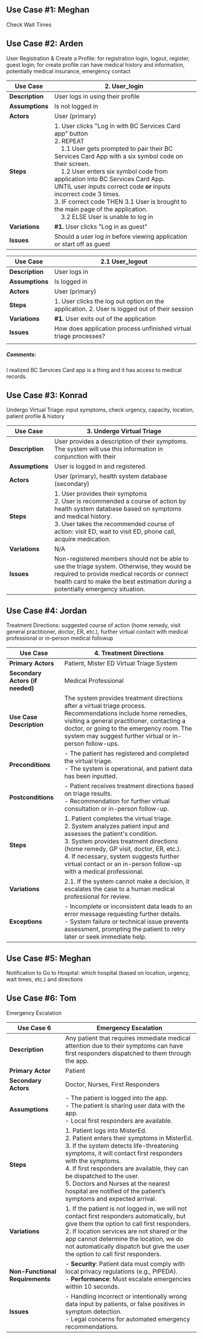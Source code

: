 ## Use Case #1: Meghan
Check Wait Times

## Use Case #2: Arden
User Registration & Create a Profile: for registration login, logout, register, guest login; for create profile can have medical history and information, potentially medical insurance, emergency contact

| **Use Case**    | 2. User_login                                                                                                                                                                                                                                                                                                                                                                                                                                                                                                                                                                               |
| --------------- | ------------------------------------------------------------------------------------------------------------------------------------------------------------------------------------------------------------------------------------------------------------------------------------------------------------------------------------------------------------------------------------------------------------------------------------------------------------------------------------------------------------------------------------------------------------------------------------------- |
| **Description** | User logs in using their profile                                                                                                                                                                                                                                                                                                                                                                                                                                                                                                                                                            |
| **Assumptions** | Is not logged in                                                                                                                                                                                                                                                                                                                                                                                                                                                                                                                                                                            |
| **Actors**      | User (primary)                                                                                                                                                                                                                                                                                                                                                                                                                                                                                                                                                                              |
| **Steps**       | 1. User clicks "Log in with BC Services Card app" button <br>2. REPEAT <br>&nbsp;&nbsp;&nbsp;&nbsp;1.1 User gets prompted to pair their BC Services Card App with a six symbol code on their screen. <br>&nbsp;&nbsp;&nbsp;&nbsp;1.2 User enters six symbol code from application into BC Services Card App. <br>UNTIL user inputs correct code **or** inputs incorrect code 3 times. <br>3. IF correct code THEN 3.1 User is brought to the main page of the application. <br>&nbsp;&nbsp;&nbsp;&nbsp;3.2 ELSE User is unable to log in |
| **Variations**  | **#1.** User clicks "Log in as guest"                                                                                                                                                                                                                                                                                                                                                                                                                                                                                                                                            |
| **Issues**      | Should a user log in before viewing application or start off as guest                                                                                                                                                                                                                                                                                                                                                                                                                                                                                                                       |

| **Use Case**    | 2.1 User_logout                                                                                   |
| --------------- | ------------------------------------------------------------------------------------------------- |
| **Description** | User logs in                                                                                      |
| **Assumptions** | Is logged in                                                                                      |
| **Actors**      | User (primary)                                                                                    |
| **Steps**       | 1. User clicks the log out option on the application. <brl>2. User is logged out of their session |
| **Variations**  | **#1.** User exits out of the application                                                         |
| **Issues**      | How does application process unfinished virtual triage processes?                                 |
|                 |                                                                                                   |

##### Comments: 
I realized BC Services Card app is a thing and it has access to medical records.

## Use Case #3: Konrad
Undergo Virtual Triage: input symptoms, check urgency, capacity, location, patient profile & history

| **Use Case**    | 3. Undergo Virtual Triage                                                                                                                                                                                                                                    |
| --------------- | ------------------------------------------------------------------------------------------------------------------------------------------------------------------------------------------------------------------------------------------------------------ |
| **Description** | User provides a description of their symptoms. The system will use this information in conjunction with their                                                                                                                                                |
| **Assumptions** | User is logged in and registered.                                                                                                                                                                                                                            |
| **Actors**      | User (primary), health system database (secondary)                                                                                                                                                                                                           |
| **Steps**       | 1. User provides their symptoms<br>2. User is recommended a course of action by health system database based on symptoms and medical history.<br>3. User takes the recommended course of action: visit ED, wait to visit ED, phone call, acquire medication. |
| **Variations**  | N/A                                                                                                                                                                                                                                                          |
| **Issues**      | Non-registered members should not be able to use the triage system. Otherwise, they would be required to provide medical records or connect health card to make the best estimation *during* a potentially emergency situation.                              |



## Use Case #4: Jordan
Treatment Directions: suggested course of action (home remedy, visit general practitioner, doctor, ER, etc.), further virtual contact with medical professional or in-person medical followup

| **Use Case**         | 4. Treatment Directions |
|---|---|
| **Primary Actors**                            | Patient, Mister ED Virtual Triage System |
| **Secondary Actors (if needed)**              | Medical Professional                     |
| **Use Case Description** | The system provides treatment directions after a virtual triage process. Recommendations include home remedies, visiting a general practitioner, contacting a doctor, or going to the emergency room. The system may suggest further virtual or in-person follow-ups. |
| **Preconditions** | - The patient has registered and completed the virtual triage. <br> - The system is operational, and patient data has been inputted.|
| **Postconditions** | - Patient receives treatment directions based on triage results. <br> - Recommendation for further virtual consultation or in-person follow-up.   |
|**Steps**| 1. Patient completes the virtual triage. <br> 2. System analyzes patient input and assesses the patient's condition. <br> 3. System provides treatment directions (home remedy, GP visit, doctor, ER, etc.). <br> 4. If necessary, system suggests further virtual contact or an in-person follow-up with a medical professional. |
|**Variations**|2.1. If the system cannot make a decision, it escalates the case to a human medical professional for review. |
|**Exceptions**| - Incomplete or inconsistent data leads to an error message requesting further details. <br> - System failure or technical issue prevents assessment, prompting the patient to retry later or seek immediate help. |

## Use Case #5: Meghan
Notification to Go to Hospital: which hospital (based on location, urgency, wait times, etc.) and directions

## Use Case #6: Tom
Emergency Escalation

| **Use Case 6**           | **Emergency Escalation**                                                                                                                                       |
|-----------------------|---------------------------------------------------------------------------------------------------------------------------------------------------|
| **Description**        | Any patient that requires immediate medical attention due to their symptoms can have first responders dispatched to them through the app.           |
| **Primary Actor**      | Patient                                                                                                                                          |
| **Secondary Actors**   | Doctor, Nurses, First Responders                                                                                                                 |
| **Assumptions**        | - The patient is logged into the app. <br> - The patient is sharing user data with the app. <br> - Local first responders are available.          |
| **Steps**              | 1. Patient logs into MisterEd. <br> 2. Patient enters their symptoms in MisterEd. <br> 3. If the system detects life-threatening symptoms, it will contact first responders with the symptoms. <br> 4. If first responders are available, they can be dispatched to the user. <br> 5. Doctors and Nurses at the nearest hospital are notified of the patient’s symptoms and expected arrival. |
| **Variations**         | 1. If the patient is not logged in, we will not contact first responders automatically, but give them the option to call first responders. <br> 2. If location services are not shared or the app cannot determine the location, we do not automatically dispatch but give the user the option to call first responders. |
| **Non-Functional Requirements** | - **Security**: Patient data must comply with local privacy regulations (e.g., PIPEDA). <br> - **Performance**: Must escalate emergencies within 10 seconds. |
| **Issues**             | - Handling incorrect or intentionally wrong data input by patients, or false positives in symptom detection. <br> - Legal concerns for automated emergency recommendations. |

